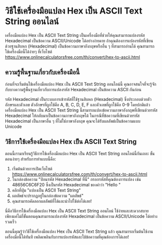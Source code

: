 วิธีใช้เครื่องมือแปลง Hex เป็น ASCII Text String ออนไลน์
========================================================

เครื่องมือแปลง Hex เป็น ASCII Text String เป็นเครื่องมือที่ช่วยให้คุณสามารถแปลงรหัส Hexadecimal เป็นข้อความ ASCII/Unicode ได้อย่างง่ายดาย ถ้าคุณต้องการแปลงรหัสที่เขียนด้วยฐานสิบหก (Hexadecimal) เป็นข้อความภาษาอังกฤษหรืออื่น ๆ ที่สามารถอ่านได้ คุณสามารถใช้เครื่องมือนี้ได้ง่ายๆ ที่เว็บไซต์ <https://www.onlinecalculatorsfree.com/th/convert/hex-to-ascii.html>

ความรู้พื้นฐานเกี่ยวกับเครื่องมือนี้
------------------------------------

ก่อนที่จะเริ่มต้นใช้เครื่องมือแปลง Hex เป็น ASCII Text String ออนไลน์นี้ คุณอาจสนใจที่จะรู้จักกับบางความรู้พื้นฐานเกี่ยวกับการแปลงรหัส Hexadecimal เป็นข้อความ ASCII กันก่อน

รหัส Hexadecimal เป็นระบบการเข้ารหัสที่ใช้ฐานสิบหก (Hexadecimal) ซึ่งประกอบด้วยตัวอักษรและตัวเลข ตัวอักษรที่ถูกใช้คือ A, B, C, D, E, F และตัวเลขที่ถูกใช้คือ 0-9 โดยปกติแล้ว เครื่องมือแปลง Hex เป็น ASCII Text String นี้สามารถแปลงข้อความภาษาอังกฤษที่เขียนด้วยรหัส Hexadecimal ให้กลับมาเป็นข้อความภาษาอังกฤษได้ ในกรณีที่ข้อความที่เขียนด้วยรหัส Hexadecimal เป็นภาษาอื่น ๆ ที่ไม่ใช่ภาษาอังกฤษ คุณจะได้รับผลลัพธ์เป็นข้อความแบบ Unicode

วิธีการใช้เครื่องมือแปลง Hex เป็น ASCII Text String
---------------------------------------------------

ตอนนี้เรามาเรียนรู้วิธีการใช้เครื่องมือแปลง Hex เป็น ASCII Text String ออนไลน์นี้กันเถอะ ขั้นตอนง่ายๆ สำหรับการทำแบบนี้คือ:

1. เริ่มต้นด้วยการเปิดเว็บไซต์ <https://www.onlinecalculatorsfree.com/th/convert/hex-to-ascii.html>
2. ในกล่องข้อความ "ป้อนรหัส Hexadecimal ที่นี่" กรอกรหัสที่คุณต้องการแปลง เช่น 48656C6C6F20 ซึ่งเป็นรหัส Hexadecimal ของคำว่า "Hello "
3. คลิกที่ปุ่ม "แปลงเป็น ASCII Text String"
4. ผลลัพธ์จะปรากฏอยู่ในกล่องข้อความ "ผลลัพธ์"
5. คุณสามารถคัดลอกผลลัพธ์ที่ได้และนำไปใช้ต่อได้เลย!

นี่คือวิธีการใช้เครื่องมือแปลง Hex เป็น ASCII Text String ออนไลน์ ใช้ง่ายและสะดวกสบาย เพียงแค่ไม่กี่ขั้นตอนคุณสามารถแปลงรหัส Hexadecimal เป็นข้อความ ASCII/Unicode ได้อย่างรวดเร็ว

ตอนนี้คุณรู้ว่าวิธีใช้เครื่องมือแปลง Hex เป็น ASCII Text String แล้ว คุณสามารถเริ่มต้นใช้งานเครื่องมือนี้ได้ทันที เพลิดเพลินกับการแปลงรหัสและใช้ข้อความที่คุณต้องการได้เลย!